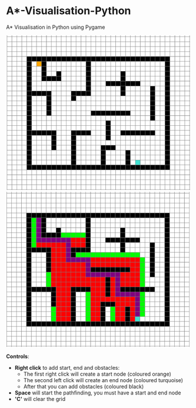 # A*-Visualisation-Python
A* Visualisation in Python using Pygame

<img src="images/maze.png" width = "500"><img src="images/mazesolved.png" width = "500">


**Controls**:
- **Right click** to add start, end and obstacles:
  - The first right click will create a start node (coloured orange)
  - The second left click will create an end node (coloured turquoise)
  - After that you can add obstacles (coloured black)
- **Space** will start the pathfinding, you must have a start and end node
- **'C'** will clear the grid
